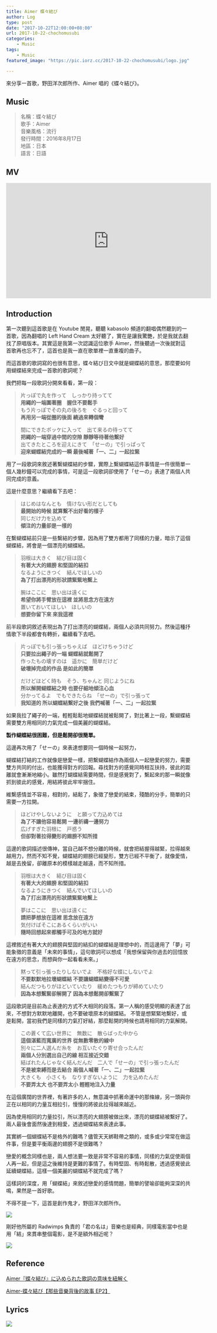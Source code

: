 ```yaml
---
title: Aimer 蝶々結び
author: Log
type: post
date: "2017-10-22T12:00:00+08:00"
url: 2017-10-22-chochomusubi
categories:
    - Music
tags:
    - Music
featured_image: "https://pic.iorz.cc/2017-10-22-chochomusubi/logo.jpg"

---
```


來分享一首歌，野田洋次郎所作、Aimer 唱的《蝶々結び》。

## Music ##

> 名稱：蝶々結び  
> 歌手：Aimer  
> 音樂風格：流行  
> 發行時間：2016年8月17日  
> 地區：日本  
> 語言：日語

<!--more-->

## MV ##


<div class="video-container"><iframe width="560" height="315" src="https://www.youtube-nocookie.com/embed/Du_5wIB26-M" frameborder="0" allowfullscreen></iframe></div>

## Introduction ##

第一次聽到這首歌是在 Youtube 閒晃，聽聽 kabasolo 頻道的翻唱偶然聽到的一首歌，因為翻唱的 Left Hand Cream 太好聽了，實在是讓我驚艷，於是我就去翻找了原唱版本。其實這是我第一次認識這位歌手 Aimer，然後聽過一次後就對這首歌再也忘不了，這首也是我一直在歌單裡一直重複的曲子。

而這首歌的歌詞寫的也很有意思，蝶々結び日文中就是蝴蝶結的意思，那麼要如何用蝴蝶結來完成一首歌的歌詞呢？

我們把每一段歌詞分開來看看，第一段：

> 片っぽで丸を作って　しっかり持ってて  
> **用繩的一端圍著圈　握住不要鬆手**  
> もう片っぽでその丸の後ろを　ぐるっと回って  
> **再用另一端從圈的後面 繞過來轉個彎**  
>
> 間にできたポッケに入って　出て来るの待ってて  
> **把繩的一端穿過中間的空隙 靜靜等待著他繫好**  
> 出てきたところを迎えにきて　「せーの」で引っぱって  
> **迎來蝴蝶結完成的一瞬 最後喊著「一、二」一起拉緊**

用了一段歌詞來敘述著繫蝴蝶結的步驟，實際上繫蝴蝶結這件事情是一件很簡單一個人幾秒鐘可以完成的事情，可是這一段歌詞卻使用了「せーの」表達了兩個人共同完成的意義。

這是什麼意思？繼續看下去吧：

> はじめはなんとも　情けない形だとしても  
> **最開始的時候 就算繫不出好看的樣子**  
> 同じだけ力を込めて  
> **傾注的力量卻是一樣的**

在繫蝴蝶結前只是一些繫結的步驟，因為用了雙方都用了同樣的力量，暗示了這個蝴蝶結，將會是一個漂亮的蝴蝶結。

> 羽根は大きく　結び目は固く  
> **有著大大的翅膀 和堅固的結扣**  
> なるようにきつく　結んでほしいの  
> **為了打出漂亮的形狀請緊緊地繫上**  
>
> 腕はここに　思い出は遠くに  
> **希望你將手臂放在這裡 並將思念方在遠方**  
> 置いておいてほしい　ほしいの  
> **想要你留下來 來我這裡**

前半段歌詞敘述表現出為了打出漂亮的蝴蝶結，兩個人必須共同努力。然後這種抒情歌下半段都會有轉折，繼續看下去吧。


> 片っぽでも引っ張っちゃえば　ほどけちゃうけど  
> **只要拉出繩子的一端 蝴蝶結就鬆開了**  
> 作ったもの壊すのは　遥かに　簡単だけど  
> **破壞掉完成的作品 是如此的簡單**  
>
> だけどほどく時も　そう、ちゃんと  同じようにね  
> **所以解開蝴蝶結之時 也要仔細地傾注心血**  
> 分かってるよ　でもできたらね　「せーの」で引っ張って  
> **我知道的 所以蝴蝶結繫好之後 我們喊著「一、二」一起拉緊**

如果我拉了繩子的一端，輕輕鬆鬆地蝴蝶結就被鬆開了，對比著上一段，繫蝴蝶結需要雙方用相同的力氣完成一個美麗的蝴蝶結。

**製作蝴蝶結很困難，但是鬆開卻很簡單。**

這邊再次用了「せーの」來表達想要同一個時候一起努力，

蝴蝶結打結的工作就像是戀愛一樣，把繫蝴蝶結作為兩個人一起戀愛的努力，需要雙方共同的付出，也能獲得對方的回報。尋找對方的感覺同時相互扶持，彼此的距離就會漸漸地縮小。雖然打蝴蝶結需要時間，但是感覺對了，繫起來的那一瞬就像抓到彼此的感覺，用結將彼此牢牢捆住。

維繫感情並不容易，相對的，結鬆了，象徵了戀愛的結束，殘酷的分手，簡單的只需要一方拉開。


> ほどけやしないように　と願って力込めては  
> **為了不讓他容易鬆開 一邊祈禱一邊努力**  
> 広げすぎた羽根に　戸惑う  
> **但卻對著拉得變形的翅膀不知所措**

這邊的歌詞描述很傳神，當自己越不想分離的時候，就會把結握得越緊，拉得越來越用力，然而不知不覺，蝴蝶結的翅膀已經變形，雙方已經不平衡了，就像愛情，越是去挽留，卻離原本的模樣越走越遠，而不知所措。

> 羽根は大きく　結び目は固く  
> **有著大大的翅膀 和堅固的結扣**  
> なるようにきつく　結んでいてほしいの  
> **為了打出漂亮的形狀請緊緊地繫上**  
>
> 夢はここに　思い出は遠くに  
> **請把夢想放在這裡 思念放在遠方**  
> 気付けばそこにあるくらいがいい  
> **隨時回想起來都觸手可及的地方就好**

這裡敘述有著大大的翅膀與堅固的結扣的蝴蝶結是理想中的，而這邊用了「夢」可能象徵的意義是「未來的事情」，這句歌詞可以想成「我想保留與你過去的回憶放在遠方的思念，而想與你一起看看未來。」


> 黙って引っ張ったりしないでよ　不格好な蝶にしないでよ  
> **不要默默地拉壞蝴蝶結  不要讓蝴蝶結變得不可愛**  
> 結んだつもりがほどいていたり　緩めたつもりが締めていたり  
> **因為本想繫緊卻解開了  因為本想鬆開卻繫緊了**

這段歌詞是目前為止表達的方式不大相同的段落。第一人稱的感受明顯的表達了出來，不想對方默默地離開，也不要破壞原本的蝴蝶結。
不管是想緊緊地繫好，或是鬆開，當初我們是同樣的力氣打好結，那麼鬆開的時候也請用相同的力氣解開。

> この蒼くて広い世界に　無数に　散らばった中から  
> **這個湛藍而寬廣的世界 從無數零散的線中**  
> 別々に二人選んだ糸を　お互いたぐり寄せ合ったんだ  
> **兩個人分別選出自己的線 相互接近交錯**  
> 結ばれたんじゃなく結んだんだ　二人で「せーの」で引っ張ったんだ  
> **不是被束縛而是去結合 兩個人喊著「一、二」一起拉緊**  
> 大きくも　小さくも　なりすぎないように　力を込めたんだ  
> **不要弄太大 也不要弄太小 輕輕地注入力量**

在這個廣闊的世界裡，有著許多的人，無意識中抓著命運中的那條線，另一頭與你正在以相同的力量互相拉引，慢慢的將彼此拉得越來越近。

因為使用相同的力量拉引，所以漂亮的大翅膀被做出來，漂亮的蝴蝶結被繫好了。兩人最後會面然後達到相愛，透過蝴蝶結來表達此事。

其實綁一個蝴蝶結不是格外的難嗎？儘管天天綁鞋帶之類的，或多或少常常在做這件事，但是要平衡兩邊的翅膀不是很難嗎？

戀愛的概念同樣也是，兩人想法要一致是非常不容易的事情，同樣的力氣促使兩個人再一起，但是這之後維持是更難的事情了。有時堅固、有時鬆散，透過感覺彼此延續蝴蝶結，這樣一個美麗的蝴蝶結不就完成了嗎？

這樣詞的深度，用「蝴蝶結」來敘述戀愛的感情問題，簡單的譬喻卻能夠深深的共鳴，果然是一首好歌。

不得不提一下，這首是創作鬼才，野田洋次郎所作。


![](https://pic.iorz.cc/2017-10-22-chochomusubi/man.jpg)


剛好他所屬的 Radwimps 負責的「君の名は」音樂也是經典，同樣電影當中也是用「結」來貫串整個電影，是不是額外相近呢？

![](https://pic.iorz.cc/2017-10-22-chochomusubi/kiminonawa.jpg)

## Reference ##

[Aimer『蝶々結び』に込められた歌詞の意味を紐解く](https://otokake.com/matome/yLdzl3)

[Aimer-蝶々結び【那些音樂背後的故事 EP2】](https://www.youtube.com/watch?v=aGi10LFkae0)

## Lyrics ##

![](https://pic.iorz.cc/2017-10-22-chochomusubi/aimer.jpg)

